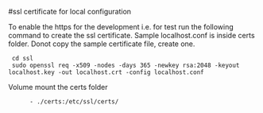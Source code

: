 #ssl certificate for local configuration

To enable the https for the development i.e. for test run the following command to create the ssl certificate. Sample localhost.conf is inside certs folder. Donot copy the sample certificate file, create one.

```
 cd ssl
 sudo openssl req -x509 -nodes -days 365 -newkey rsa:2048 -keyout localhost.key -out localhost.crt -config localhost.conf
```
Volume mount the certs folder
```
      - ./certs:/etc/ssl/certs/
```


